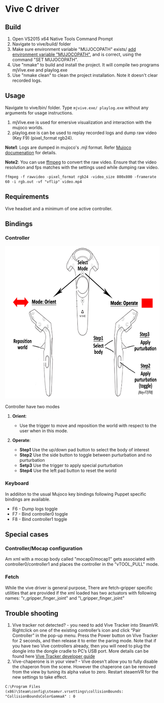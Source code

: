 # Vive C driver

## Build 
1. Open VS2015 x64 Native Tools Command Prompt
2. Navigate to vive/build/ folder
3. Make sure environment variable "MUJOCOPATH" exists/ [add environment variable "MUJOCOPATH"](https://github.com/openai/mujoco-bin#windows), and is correct, using the command "SET MUJOCOPATH".
4. Use "nmake" to build and install the project. It will compile two programs mjVive.exe and playlog.exe
5. Use "nmake clean" to clean the project installation. Note it doesn't clear recorded logs.

## Usage
Navigate to vive/bin/ folder. Type `mjvive.exe/ playlog.exe` without any arguments for usage instructions. 
1. mjVive.exe is used for emersive visualization and interaction with the mujoco worlds.
2. playlog.exe is can be used to replay recorded logs and dump raw video (Key F9) (pixel_format rgb24).


**Note1**: Logs are dumped in mujoco's .mjl format. Refer [Mujoco documenation](http://www.mujoco.org/book/haptix.html#uiRecord) for details.  

**Note2**: You can use [ffmpeg](https://ffmpeg.org/) to convert the raw video. Ensure that the video resolution and fps matches with the settings used while dumping raw video.
```
ffmpeg -f rawvideo -pixel_format rgb24 -video_size 800x800 -framerate 60 -i rgb.out -vf "vflip" video.mp4
```

## Requirements
Vive headset and a minimum of one active controller.

## Bindings
### Controller
<p align="center"><img src="controller_bindings.jpg" alt="Controller bindings" height="500"/></p>

Controller have two modes

1. **Orient**:  
    * Use the trigger to move and reposition the world with respect to the user when in this mode.

2. **Operate**:  
    * __Step1__ Use the up/down pad button to select the body of interest 
    * __Step2__ Use the side button to toggle between purturbation and no purturbation
    * __Setp3__ Use the trigger to apply special purturbation
    * __Step4__ Use the left pad button to reset the world


### Keyboard
In addiiton to the usual Mujoco key bindings following Puppet specific bindings are available. 
* F6 - Dump logs toggle
* F7 - Bind controller0 toggle
* F8 - Bind controller1 toggle


## Special cases 

### Controller/Mocap configuration
Am xml with a mocap body called "mocap0/mocap1" gets associated with controller0/controller1 and places the controller in the "vTOOL_PULL" mode.

### Fetch
While the vive driver is general purpose, There are fetch-gripper specific utilities that are provided if the xml loaded has two actuators with following names: "r_gripper_finger_joint" and "l_gripper_finger_joint"

## Trouble shooting 
1. Vive tracker not detected? - you need to add Vive Tracker into SteamVR. Rightclick on one of the existing controller’s icon and click “Pair Controller” in the pop-up menu. Press the Power button on Vive Tracker for 2 seconds, and then release it to enter the paring mode. Note that if you have two Vive controllers already, then you will need to plug the dongle into the dongle cradle to PC’s USB port. More details can be found here [Vive Tracker developer guide](https://dl.vive.com/Tracker/Guideline/HTC_Vive_Tracker_Developer_Guidelines_v1.3.pdf)
2. Vive-chaperone is in your view? - Vive doesn't allow you to fully disable the chaperon from the scene. However the chaperone can be removed from the view by tuning its alpha value to zero. Restart steaemVR for the new settings to take effect. 
```
C:\Program Files (x86)\Steam\config\steamvr.vrsettings\collisionBounds: "CollisionBoundsColorGammaA" : 0
``` 
